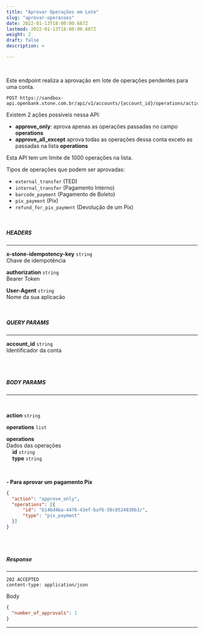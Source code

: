 ```yaml
---
title: "Aprovar Operações em Lote"
slug: "aprovar-operacoes"
date: 2022-01-13T18:00:00.687Z
lastmod: 2022-01-13T18:00:00.687Z
weight: 2
draft: false
description: >

---
```

<br>

Este endpoint realiza a aprovação em lote de operações pendentes para uma conta.

```
POST https://sandbox-api.openbank.stone.com.br/api/v1/accounts/{account_id}/operations/actions/approve
```

Existem 2 ações possíveis nessa API:
* **approve_only**: aprova apenas as operações passadas no campo **operations**
* **approve_all_except** aprova todas as operações dessa conta exceto as passadas na lista **operations**

Esta API tem um limite de 1000 operações na lista.

Tipos de operações que podem ser aprovadas:

- `external_transfer` (TED)
- `internal_transfer` (Pagamento Interno)
- `barcode_payment` (Pagamento de Boleto)
- `pix_payment` (Pix)
- `refund_for_pix_payment` (Devolução de um Pix)

<br>

##### **HEADERS**
---

**x-stone-idempotency-key** `string`
<br>Chave de idempotência

**authorization** `string`
<br> Bearer Token

**User-Agent** `string`
<br>Nome da sua aplicacão

<br>

##### **QUERY PARAMS**
---

**account_id** `string`
<br> Identificador da conta
<br> <br>

<br>

##### **BODY PARAMS**
---
<br>

**action** `string`

**operations** `list`

**operations** <br>Dados das operações
  <br>&nbsp;&nbsp;&nbsp;&nbsp;**id** `string`
  <br>&nbsp;&nbsp;&nbsp;&nbsp;**type** `string`

<br>

**- Para aprovar um pagamento Pix**

```json
{
  "action": "approve_only",
  "operations": [{
      "id": "b14bd4ba-4476-43ef-baf6-58c8524830b3/",
      "type": "pix_payment"
  }]
}

```
<br> <br>
##### **Response**
---

```
202 ACCEPTED
content-type: application/json
```

Body
```json
{
  "number_of_approvals": 1
}
```

---

